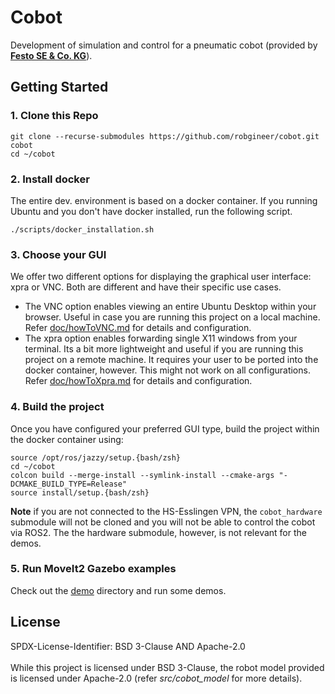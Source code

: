 # Cobot

Development of simulation and control for a pneumatic cobot (provided by [**Festo SE & Co. KG**](https://www.festo.com/)).


## Getting Started

### 1. Clone this Repo

```
git clone --recurse-submodules https://github.com/robgineer/cobot.git cobot
cd ~/cobot
```

### 2. Install docker
The entire dev. environment is based on a docker container. If you running Ubuntu and you don't have docker installed, run the following script.
```
./scripts/docker_installation.sh
```

### 3. Choose your GUI
We offer two different options for displaying the graphical user interface: xpra or VNC. Both are different and have their specific use cases.

* The VNC option enables viewing an entire Ubuntu Desktop within your browser. Useful in case you are running this project on a local machine. Refer [doc/howToVNC.md](doc/howToVNC.md) for details and configuration.
* The xpra option enables forwarding single X11 windows from your terminal. Its a bit more lightweight and useful if you are running this project on a remote machine. It requires your user to be ported into the docker container, however. This might not work on all configurations. Refer [doc/howToXpra.md](doc/howToXpra.md) for details and configuration.


### 4. Build the project

Once you have configured your preferred GUI type, build the project within the docker container using:
```
source /opt/ros/jazzy/setup.{bash/zsh}
cd ~/cobot
colcon build --merge-install --symlink-install --cmake-args "-DCMAKE_BUILD_TYPE=Release"
source install/setup.{bash/zsh}
```
**Note** if you are not connected to the HS-Esslingen VPN, the ```cobot_hardware``` submodule will not be cloned and you will not be able to control the cobot via ROS2. The the hardware submodule, however, is not relevant for the demos.

### 5. Run MoveIt2 Gazebo examples
Check out the [demo](src/demo/README.md) directory and run some demos.

## License
SPDX-License-Identifier: BSD 3-Clause AND Apache-2.0
<br/>
<br/>
While this project is licensed under BSD 3-Clause, the robot model provided is licensed under Apache-2.0 (refer *src/cobot_model* for more details).
